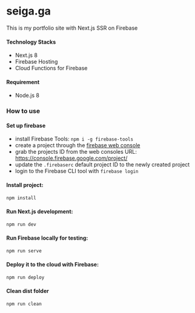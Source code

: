 # seiga.ga
This is my portfolio site with Next.js SSR on Firebase

#### Technology Stacks
* Next.js 8
* Firebase Hosting
* Cloud Functions for Firebase

#### Requirement
* Node.js 8

### How to use
#### Set up firebase

- install Firebase Tools: `npm i -g firebase-tools`
- create a project through the [firebase web console](https://console.firebase.google.com/)
- grab the projects ID from the web consoles URL: https://console.firebase.google.com/project/<projectId>
- update the `.firebaserc` default project ID to the newly created project
- login to the Firebase CLI tool with `firebase login`

#### Install project:

```bash
npm install
```

#### Run Next.js development:

```bash
npm run dev
```

#### Run Firebase locally for testing:

```bash
npm run serve
```

#### Deploy it to the cloud with Firebase:

```bash
npm run deploy
```

#### Clean dist folder

```bash
npm run clean
```
